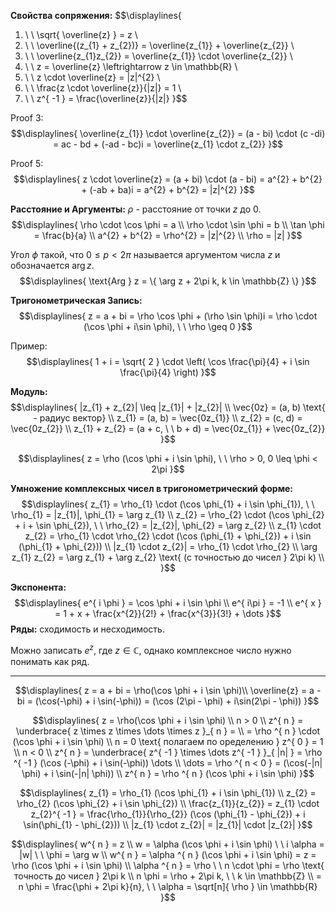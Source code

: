 **Свойства сопряжения:**
$$\displaylines{
1. \ \ \sqrt{ \overline{z} } = z \\ 
2. \ \ \overline{(z_{1} + z_{2})} = \overline{z_{1}} + \overline{z_{2}} \\ 
3. \ \ \overline{z_{1}z_{2}} = \overline{z_{1}} \cdot \overline{z_{2}} \\ 
4. \ \ z = \overline{z} \leftrightarrow  z \in \mathbb{R} \\ 
5. \ \ z \cdot \overline{z} = |z|^{2} \\ 
6. \ \ \frac{z \cdot \overline{z}}{|z|} = 1 \\ 
7. \ \ z^{ -1 } = \frac{\overline{z}}{|z|}
}$$

Proof 3: 
$$\displaylines{
\overline{z_{1}} \cdot \overline{z_{2}} = (a - bi) \cdot (c -di) = ac - bd + (-ad - bc)i = \overline{z_{1} \cdot z_{2}}
}$$

Proof 5: 
$$\displaylines{
z \cdot \overline{z} = (a + bi) \cdot (a - bi) = a^{2} + b^{2} + (-ab + ba)i = a^{2} + b^{2} = |z|^{2}
}$$

**Расстояние и Аргументы:** $\rho$ - расстояние от точки $z$ до 0. 
$$\displaylines{
\rho \cdot \cos \phi = a \\ 
\rho \cdot \sin \phi = b \\ 
\tan \phi = \frac{b}{a} \\ 
a^{2} + b^{2} = \rho^{2} = |z|^{2} \\ 
\rho = |z| 
}$$

Угол $\phi$ такой, что $0 \leq p < 2\pi$ называется аргументом числа $z$ и обозначается $\arg z$. 
$$\displaylines{
\text{Arg } z  = \{ \arg z + 2\pi k, k \in \mathbb{Z} \}
}$$

**Тригонометрическая Запись:**
$$\displaylines{
z = a + bi = \rho \cos \phi + (\rho \sin \phi)i = \rho \cdot (\cos \phi + i\sin \phi), \ \ \rho \geq 0
}$$

Пример: 
$$\displaylines{ 
1 + i = \sqrt{ 2 } \cdot \left( \cos \frac{\pi}{4} + i \sin \frac{\pi}{4} \right)
}$$

**Модуль:**
$$\displaylines{
|z_{1} + z_{2}| \leq |z_{1}| + |z_{2}| \\ 
\vec{0z} = (a, b) \text{ - радиус вектор} \\ 
z_{1} = (a, b) = \vec{0z_{1}} \\ 
z_{2} = (c, d) = \vec{0z_{2}} \\ 
z_{1} + z_{2} = (a + c, \ \ b + d) = \vec{0z_{1}} + \vec{0z_{2}}
}$$

$$\displaylines{
z = \rho (\cos \phi + i \sin \phi), \ \ \rho > 0, 0 \leq \phi < 2\pi 
}$$


**Умножение комплексных чисел в тригонометрический форме:**
$$\displaylines{
z_{1} = \rho_{1} \cdot (\cos \phi_{1} + i \sin \phi_{1}), \ \ \rho_{1} = |z_{1}|, \phi_{1} = \arg z_{1} \\ 
z_{2} = \rho_{2} \cdot (\cos \phi_{2} + i + \sin \phi_{2}), \ \ \rho_{2} = |z_{2}|, \phi_{2} = \arg z_{2} \\ 
z_{1} \cdot z_{2} = \rho_{1} \cdot \rho_{2} \cdot (\cos (\phi_{1} + \phi_{2}) + i \sin (\phi_{1} + \phi_{2})) \\ 
|z_{1} \cdot z_{2}| = \rho_{1} \cdot \rho_{2} \\ 
\arg z_{1} z_{2} = \arg z_{1} + \arg z_{2} \text{ (с точностью до чисел } 2\pi k) \\  
}$$

**Экспонента:**
$$\displaylines{
e^{ i \phi } = \cos \phi + i \sin \phi \\ 
e^{ i\pi } = -1 \\ 
e^{ x } = 1 + x + \frac{x^{2}}{2!} + \frac{x^{3}}{3!} + \dots 
}$$
**Ряды:** сходимость и несходимость. 

Можно записать $e^{ z }$, где $z \in \mathbb{C}$, однако комплексное число нужно понимать как ряд. 

****
$$\displaylines{
z = a + bi = \rho(\cos \phi + i \sin \phi)\\ 
\overline{z} = a - bi = (\cos(-\phi) + i \sin(-\phi)) = (\cos (2\pi - \phi) + i\sin(2\pi - \phi))
}$$

$$\displaylines{
z = \rho(\cos \phi + i \sin \phi) \\ 
n > 0 \\
z^{ n } = \underbrace{ z \times z \times \dots \times z }_{ n } = \\ 
= \rho ^{ n } \cdot (\cos \phi + i \sin \phi) \\ 
n = 0 \text{ полагаем по оределению } z^{ 0 } = 1 \\ 
n < 0 \\ 
z^{ n } = \underbrace{ z^{ -1 } \times \dots z^{ -1 } }_{ |n| } = \rho ^{ -1 } (\cos (-\phi) + i \sin(-\phi)) \dots \\ 
\dots = \rho ^{ n < 0 } = (\cos(-|n| \phi) + i \sin(-|n| \phi)) \\  
z^{ n } = \rho ^{ n } (\cos \phi + i \sin \phi)
}$$

$$\displaylines{
z_{1} = \rho_{1} (\cos \phi_{1} + i \sin \phi_{1}) \\ 
z_{2} = \rho_{2} (\cos \phi_{2} + i \sin \phi_{2}) \\ 
\frac{z_{1}}{z_{2}} = z_{1} \cdot z_{2}^{ -1 } = \frac{\rho_{1}}{\rho_{2}} (\cos (\phi_{1} - \phi_{2}) + i \sin(\phi_{1} - \phi_{2})) \\ 
|z_{1} \cdot z_{2}| = |z_{1}| \cdot |z_{2}|
}$$

$$\displaylines{
w^{ n } = z \\ 
w = \alpha (\cos \phi + i \sin \phi) \ \ i \alpha = |w| \ \ \phi = \arg w \\ 
w^{ n } = \alpha ^{ n } (\cos \phi + i \sin \phi) = z  = \rho (\cos \phi + i \sin \phi) \\ 
\alpha ^{ n } = \rho \ \ n \cdot \phi = \rho \text{ точность до чисел } 2\pi k \\ 
n \phi = \rho + 2\pi k, \ \ k \in \mathbb{Z} \\ 
= n \phi = \frac{\phi + 2\pi k}{n}, \ \ \alpha = \sqrt[n]{ \rho } \in \mathbb{R} 
}$$
